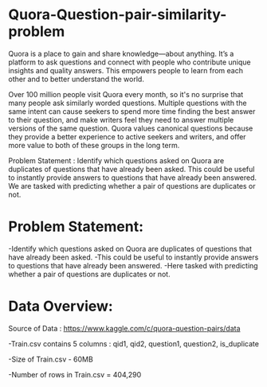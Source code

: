 # Quora-Question-pair-similarity-problem

Quora is a place to gain and share knowledge—about anything. It’s a platform to ask questions and connect with people who contribute unique insights and quality answers. This empowers people to learn from each other and to better understand the world.

Over 100 million people visit Quora every month, so it's no surprise that many people ask similarly worded questions. Multiple questions with the same intent can cause seekers to spend more time finding the best answer to their question, and make writers feel they need to answer multiple versions of the same question. Quora values canonical questions because they provide a better experience to active seekers and writers, and offer more value to both of these groups in the long term.

Problem Statement : Identify which questions asked on Quora are duplicates of questions that have already been asked. This could be useful to instantly provide answers to questions that have already been answered. We are tasked with predicting whether a pair of questions are duplicates or not.

# Problem Statement:
 -Identify which questions asked on Quora are duplicates of questions that have already been asked.
 -This could be useful to instantly provide answers to questions that have already been answered.
 -Here tasked with predicting whether a pair of questions are duplicates or not.
 
# Data Overview:
Source of Data : https://www.kaggle.com/c/quora-question-pairs/data

-Train.csv contains 5 columns : qid1, qid2, question1, question2, is_duplicate

-Size of Train.csv - 60MB

-Number of rows in Train.csv = 404,290
